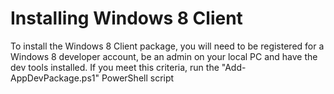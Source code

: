 Installing Windows 8 Client
=========================

To install the Windows 8 Client package, you will need to be registered for a Windows 8 developer account, be an admin on your local PC and have the dev tools installed.  If you meet this criteria, run the "Add-AppDevPackage.ps1" PowerShell script